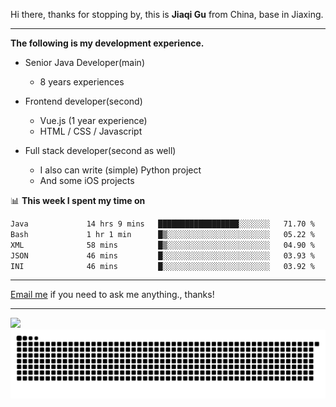 Hi there, thanks for stopping by, this is **Jiaqi Gu** from China, base in Jiaxing.

---

**The following is my development experience.**

- Senior Java Developer(main)
  - 8 years experiences

- Frontend developer(second)
  - Vue.js (1 year experience)
  - HTML / CSS / Javascript
  
- Full stack developer(second as well)
  - I also can write (simple) Python project
  - And some iOS projects

📊 **This week I spent my time on**
<!--START_SECTION:waka-->

```txt
Java             14 hrs 9 mins   ██████████████████░░░░░░░   71.70 %
Bash             1 hr 1 min      █▒░░░░░░░░░░░░░░░░░░░░░░░   05.22 %
XML              58 mins         █▒░░░░░░░░░░░░░░░░░░░░░░░   04.90 %
JSON             46 mins         █░░░░░░░░░░░░░░░░░░░░░░░░   03.93 %
INI              46 mins         █░░░░░░░░░░░░░░░░░░░░░░░░   03.92 %
```

<!--END_SECTION:waka-->

---

[Email me](mailto:htk2klwgr@mozmail.com?subject=Hiring_from_GitHub) if you need to ask me anything., thanks!

---

![]( https://visitor-badge.glitch.me/badge?page_id=githubgujiaqi)
![]( https://github.com/droid-Q/droid-Q/raw/output/github-contribution-grid-snake.svg#gh-dark-mode-only)
